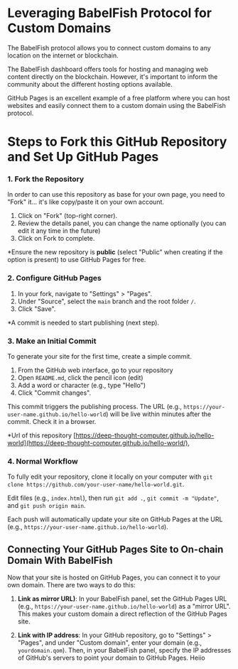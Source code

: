 # Leveraging BabelFish Protocol for Custom Domains

The BabelFish protocol allows you to connect custom domains to any location on the internet or blockchain.

The BabelFish dashboard offers tools for hosting and managing web content directly on the blockchain. However, it's important to inform the community about the different hosting options available.

GitHub Pages is an excellent example of a free platform where you can host websites and easily connect them to a custom domain using the BabelFish protocol.


# Steps to Fork this GitHub Repository and Set Up GitHub Pages

### 1. Fork the Repository
In order to can use this repository as base for your own page, you need to "Fork" it... it's like copy/paste it on your own account.

1. Click on "Fork" (top-right corner).
2. Review the details panel, you can change the name optionally (you can edit it any time in the future)
3. Click on Fork to complete.

*Ensure the new repository is **public** (select "Public" when creating if the option is present) to use GitHub Pages for free.

### 2. Configure GitHub Pages
1. In your fork, navigate to "Settings" > "Pages". 
2. Under "Source", select the `main` branch and the root folder `/`.
3. Click "Save".

*A commit is needed to start publishing (next step).

### 3. Make an Initial Commit
To generate your site for the first time, create a simple commit. 

1. From the GitHub web interface, go to your repository
2. Open `README.md`, click the pencil icon (edit)
3. Add a word or character (e.g., type "Hello")
4. Click "Commit changes".

This commit triggers the publishing process. The URL (e.g., `https://your-user-name.github.io/hello-world`) will be live within minutes after the commit. Check it in a browser.

*Url of this repository [https://deep-thought-computer.github.io/hello-world](https://deep-thought-computer.github.io/hello-world/), 

### 4. Normal Workflow
To fully edit your repository, clone it locally on your computer with `git clone https://github.com/your-user-name/hello-world.git`. 

Edit files (e.g., `index.html`), then run `git add .`, `git commit -m "Update"`, and `git push origin main`. 

Each push will automatically update your site on GitHub Pages at the URL (e.g., `https://your-user-name.github.io/hello-world`).

## Connecting Your GitHub Pages Site to On-chain Domain With BabelFish

Now that your site is hosted on GitHub Pages, you can connect it to your own domain. There are two ways to do this:

1. **Link as mirror URL)**: In your BabelFish panel, set the GitHub Pages URL (e.g., `https://your-user-name.github.io/hello-world`) as a "mirror URL". This makes your custom domain a direct reflection of the GitHub Pages site.

2. **Link with IP address**: In your GitHub repository, go to "Settings" > "Pages", and under "Custom domain", enter your domain (e.g., `yourdomain.qom`). Then, in your BabelFish panel, specify the IP addresses of GitHub's servers to point your domain to GitHub Pages.
Heiio
